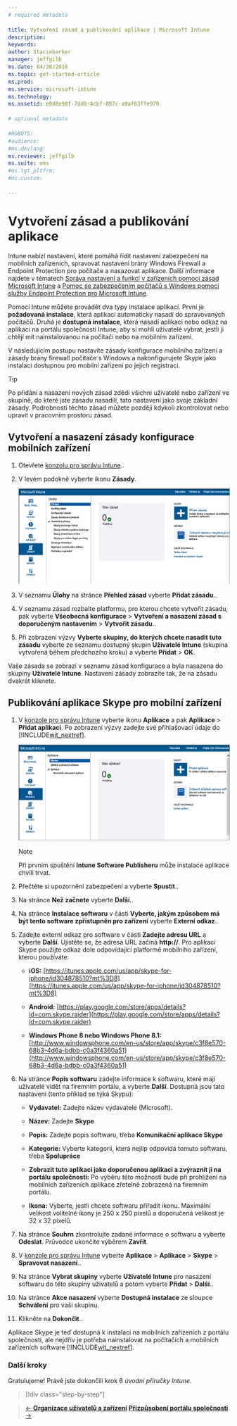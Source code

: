 ```yaml
---
# required metadata

title: Vytvoření zásad a publikování aplikace | Microsoft Intune
description:
keywords:
author: Staciebarker
manager: jeffgilb
ms.date: 04/28/2016
ms.topic: get-started-article
ms.prod:
ms.service: microsoft-intune
ms.technology:
ms.assetid: e0d8e98f-7dd8-4cbf-887c-a9af63ffe970

# optional metadata

#ROBOTS:
#audience:
#ms.devlang:
ms.reviewer: jeffgilb
ms.suite: ems
#ms.tgt_pltfrm:
#ms.custom:

---
```


# Vytvoření zásad a publikování aplikace
Intune nabízí nastavení, které pomáhá řídit nastavení zabezpečení na mobilních zařízeních, spravovat nastavení brány Windows Firewall a Endpoint Protection pro počítače a nasazovat aplikace. Další informace najdete v tématech [Správa nastavení a funkcí v zařízeních pomocí zásad Microsoft Intune](/Intune/deploy-use/manage-settings-and-features-on-your-devices-with-microsoft-intune-policies) a [Pomoc se zabezpečením počítačů s Windows pomocí služby Endpoint Protection pro Microsoft Intune](/Intune/deploy-use/help-secure-windows-pcs-with-endpoint-protection-for-microsoft-intune).

Pomocí Intune můžete provádět dva typy instalace aplikací. První je **požadovaná instalace**, která aplikaci automaticky nasadí do spravovaných počítačů. Druhá je **dostupná instalace**, která nasadí aplikaci nebo odkaz na aplikaci na portálu společnosti Intune, aby si mohli uživatelé vybrat, jestli ji chtějí mít nainstalovanou na počítači nebo na mobilním zařízení.

<!-- this section really isn't necessary and confuses a lot of people because most mobile device apps aren't licensed this way (and our licensing/reporting features aren't super helpful). I think it's best to avoid this during a quick start guide.

Before using Intune to deploy apps, make sure that you have the appropriate licenses to publish, distribute, and use the app. The Licenses workspace lets you add and manage license agreement information for apps or software purchased through Microsoft Volume Licensing agreements, and for Microsoft or non-Microsoft software that was purchased by other means. You can then create license reports that display managed license usage information throughout your company to stay informed of license usage activity.
-->

V následujícím postupu nastavíte zásady konfigurace mobilního zařízení a zásady brány firewall počítače s Windows a nakonfigurujete Skype jako instalaci dostupnou pro mobilní zařízení po jejich registraci.

> [!TIP]
> Po přidání a nasazení nových zásad zdědí všichni uživatelé nebo zařízení ve skupině, do které jste zásadu nasadili, tato nastavení jako svoje základní zásady. Podrobnosti těchto zásad můžete později kdykoli zkontrolovat nebo upravit v pracovním prostoru zásad.


## Vytvoření a nasazení zásady konfigurace mobilních zařízení

1.  Otevřete [konzolu pro správu Intune](https://manage.microsoft.com/)..

2.  V levém podokně vyberte ikonu **Zásady**.

    ![admin-console-policy-workspace](./media/policy.png)

3.  V seznamu **Úlohy** na stránce **Přehled zásad** vyberte **Přidat zásadu**..

4.  V seznamu zásad rozbalte platformu, pro kterou chcete vytvořit zásadu, pak vyberte **Všeobecná konfigurace** > **Vytvoření a nasazení zásad s doporučeným nastavením** > **Vytvořit zásadu**..

5.  Při zobrazení výzvy **Vyberte skupiny, do kterých chcete nasadit tuto zásadu** vyberte ze seznamu dostupný skupin **Uživatelé Intune** (skupina vytvořená během předchozího kroku) a vyberte **Přidat** > **OK**.

Vaše zásada se zobrazí v seznamu zásad konfigurace a byla nasazena do skupiny **Uživatelé Intune**. Nastavení zásady zobrazíte tak, že na zásadu dvakrát kliknete.

## Publikování aplikace Skype pro mobilní zařízení

1.  V [konzole pro správu Intune](https://manage.microsoft.com/) vyberte ikonu **Aplikace** a pak **Aplikace** > **Přidat aplikaci**. Po zobrazení výzvy zadejte své přihlašovací údaje do [!INCLUDE[wit_nextref](../includes/wit_nextref_md.md)].

    ![admin-console-apps-workspace](./media/apps.png)

    > [!NOTE]
    > Při prvním spuštění **Intune Software Publisheru** může instalace aplikace chvíli trvat.

2.  Přečtěte si upozornění zabezpečení a vyberte **Spustit**..

3.  Na stránce **Než začnete** vyberte **Další**..

4.  Na stránce **Instalace softwaru** v části **Vyberte, jakým způsobem má být tento software zpřístupněn pro zařízení** vyberte **Externí odkaz**..

5.  Zadejte externí odkaz pro software v části **Zadejte adresu URL** a vyberte **Další**. Ujistěte se, že adresa URL začíná **http://**. Pro aplikaci Skype použijte odkaz dole odpovídající platformě mobilního zařízení, kterou používáte:

    -   **iOS:**   [https://itunes.apple.com/us/app/skype-for-iphone/id304878510?mt%3D8](https://itunes.apple.com/us/app/skype-for-iphone/id304878510?mt%3D8)

    -   **Android:**  [https://play.google.com/store/apps/details?id=com.skype.raider](https://play.google.com/store/apps/details?id=com.skype.raider)

    -   **Windows Phone 8 nebo Windows Phone 8.1:**  [http://www.windowsphone.com/en-us/store/app/skype/c3f8e570-68b3-4d6a-bdbb-c0a3f4360a51](http://www.windowsphone.com/en-us/store/app/skype/c3f8e570-68b3-4d6a-bdbb-c0a3f4360a51)

6.  Na stránce **Popis softwaru** zadejte informace k softwaru, které mají uživatelé vidět na firemním portálu, a vyberte **Další**. Dostupná jsou tato nastavení (tento příklad se týká Skypu):

    -   **Vydavatel:** Zadejte název vydavatele (Microsoft).

    -   **Název:** Zadejte **Skype**

    -   **Popis:** Zadejte popis softwaru, třeba **Komunikační aplikace Skype**

    -   **Kategorie:** Vyberte kategorii, která nejlíp odpovídá tomuto softwaru, třeba **Spolupráce**

    -   **Zobrazit tuto aplikaci jako doporučenou aplikaci a zvýraznit ji na portálu společnosti:** Po výběru této možnosti bude při prohlížení na mobilních zařízeních aplikace zřetelně zobrazená na firemním portálu.

    -   **Ikona:** Vyberte, jestli chcete softwaru přiřadit ikonu. Maximální velikost volitelné ikony je 250 x 250 pixelů a doporučená velikost je 32 x 32 pixelů.

7.  Na stránce **Souhrn** zkontrolujte zadané informace o softwaru a vyberte **Odeslat**. Průvodce ukončíte výběrem **Zavřít**.

8.  V [konzole pro správu Intune](https://manage.microsoft.com/) vyberte **Aplikace** > **Aplikace** > **Skype** > **Spravovat nasazení**..

9. Na stránce **Vybrat skupiny** vyberte **Uživatelé Intune** pro nasazení softwaru do této skupiny uživatelů a potom vyberte **Přidat** > **Další**..

10. Na stránce **Akce nasazení** vyberte **Dostupná instalace** ze sloupce **Schválení** pro vaši skupinu.

11. Klikněte na **Dokončit**..

Aplikace Skype je teď dostupná k instalaci na mobilních zařízeních z portálu společnosti, ale nejdřív je potřeba nainstalovat na počítačích a mobilních zařízeních software [!INCLUDE[wit_nextref](../includes/wit_nextref_md.md)].


### Další kroky
Gratulujeme! Právě jste dokončili krok 6 *úvodní příručky Intune*.

>[!div class="step-by-step"]

>[&larr; **Organizace uživatelů a zařízení**](.\start-with-a-paid-subscription-to-microsoft-intune-step-5.md)       [**Přizpůsobení portálu společnosti** &rarr;](.\start-with-a-paid-subscription-to-microsoft-intune-step-7.md)  


<!--HONumber=May16_HO1-->


